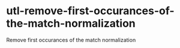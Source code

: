 # utl-remove-first-occurances-of-the-match-normalization
Remove first occurances of the match normalization
